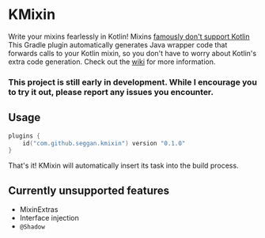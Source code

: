 # KMixin

Write your mixins fearlessly in Kotlin! Mixins [famously don't support Kotlin](https://github.com/SpongePowered/Mixin/issues/245) 
This Gradle plugin automatically generates Java wrapper code that forwards calls to your Kotlin mixin,
so you don't have to worry about Kotlin's extra code generation. Check out the 
[wiki](https://github.com/Seggan/kmixin/wiki) for more information.

### This project is still early in development. While I encourage you to try it out, please report any issues you encounter.

## Usage
```kotlin
plugins {
    id("com.github.seggan.kmixin") version "0.1.0"
}
```
That's it! KMixin will automatically insert its task into the build process.

## Currently unsupported features
- MixinExtras
- Interface injection
- `@Shadow`